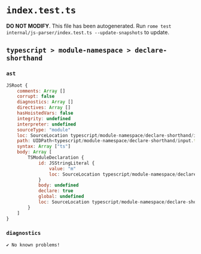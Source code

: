# `index.test.ts`

**DO NOT MODIFY**. This file has been autogenerated. Run `rome test internal/js-parser/index.test.ts --update-snapshots` to update.

## `typescript > module-namespace > declare-shorthand`

### `ast`

```javascript
JSRoot {
	comments: Array []
	corrupt: false
	diagnostics: Array []
	directives: Array []
	hasHoistedVars: false
	integrity: undefined
	interpreter: undefined
	sourceType: "module"
	loc: SourceLocation typescript/module-namespace/declare-shorthand/input.ts 1:0-2:0
	path: UIDPath<typescript/module-namespace/declare-shorthand/input.ts>
	syntax: Array ["ts"]
	body: Array [
		TSModuleDeclaration {
			id: JSStringLiteral {
				value: "m"
				loc: SourceLocation typescript/module-namespace/declare-shorthand/input.ts 1:15-1:18
			}
			body: undefined
			declare: true
			global: undefined
			loc: SourceLocation typescript/module-namespace/declare-shorthand/input.ts 1:0-1:19
		}
	]
}
```

### `diagnostics`

```
✔ No known problems!

```
